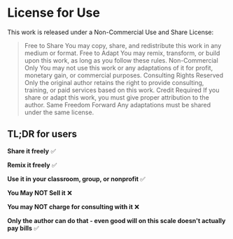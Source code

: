 # License for Use

This work is released under a Non-Commercial Use and Share License:

> Free to Share
You may copy, share, and redistribute this work in any medium or format.
> Free to Adapt
You may remix, transform, or build upon this work, as long as you follow these rules.
> Non-Commercial Only
You may not use this work or any adaptations of it for profit, monetary gain, or commercial purposes.
> Consulting Rights Reserved
Only the original author retains the right to provide consulting, training, or paid services based on this work.
> Credit Required
If you share or adapt this work, you must give proper attribution to the author.
> Same Freedom Forward
Any adaptations must be shared under the same license.

## TL;DR for users

**Share it freely** ✅

**Remix it freely** ✅

**Use it in your classroom, group, or nonprofit** ✅

**You May NOT Sell it** ❌

**You may NOT charge for consulting with it** ❌

**Only the author can do that - even good will on this scale doesn't actually pay bills** ✅